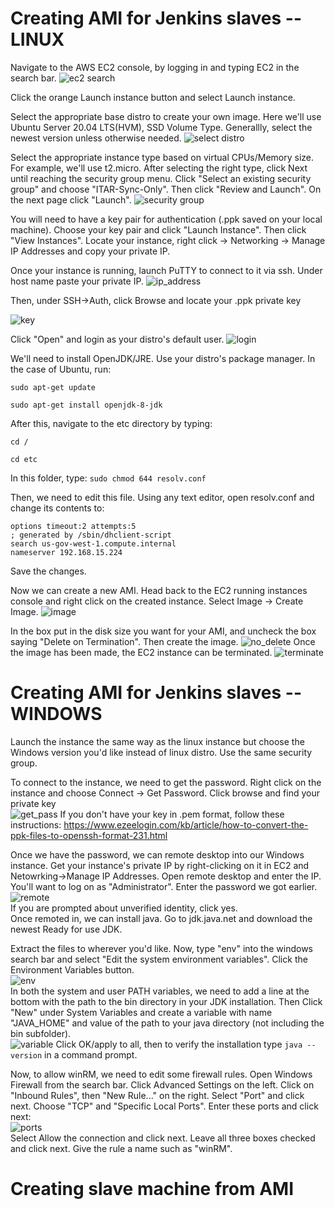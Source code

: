 

# Creating AMI for Jenkins slaves -- LINUX
Navigate to the AWS EC2 console, by logging in and typing EC2 in the search bar.
![ec2 search](images/ec2_search.png)

Click the orange Launch instance button and select Launch instance.

Select the appropriate base distro to create your own image. Here we'll use Ubuntu Server 20.04 LTS(HVM), SSD Volume Type. Generallly, select the newest version unless otherwise needed.
![select distro](images/select_distro.png)

Select the appropriate instance type based on virtual CPUs/Memory size. For example, we'll use t2.micro. After selecting the right type, click Next until reaching the security group menu.
Click "Select an existing security group" and choose "ITAR-Sync-Only". Then click "Review and Launch". On the next page click "Launch".
![security group](images/security_group.png)

You will need to have a key pair for authentication (.ppk saved on your local machine). Choose your key pair and click "Launch Instance". Then click "View Instances". Locate your instance, right click -> Networking -> Manage IP Addresses and copy your private IP.

Once your instance is running, launch PuTTY to connect to it via ssh. Under host name paste your private IP. 
![ip_address](images/ip_address.png)

Then, under SSH->Auth, click Browse and locate your .ppk private key

![key](images/key.png)

Click "Open" and login as your distro's default user.
![login](images/login.png)

We'll need to install OpenJDK/JRE. Use your distro's package manager. In the case of Ubuntu, run:

`sudo apt-get update`

`sudo apt-get install openjdk-8-jdk`

After this, navigate to the etc directory by typing: 

`cd /`

`cd etc`

In this folder, type: 
`sudo chmod 644 resolv.conf`

Then, we need to edit this file. Using any text editor, open resolv.conf and change its contents to:


`options timeout:2 attempts:5`  
`; generated by /sbin/dhclient-script`  
`search us-gov-west-1.compute.internal`  
`nameserver 192.168.15.224`

Save the changes.

Now we can create a new AMI. Head back to the EC2 running instances console and right click on the created instance. Select Image -> Create Image.
![image](images/create_image.png)


In the box put in the disk size you want for your AMI, and uncheck the box saying "Delete on Termination". Then create the image.
![no_delete](images/no_delete.png)
Once the image has been made, the EC2 instance can be terminated.
![terminate](images/terminate.png)







# Creating AMI for Jenkins slaves -- WINDOWS

Launch the instance the same way as the linux instance but choose the Windows version you'd like instead of linux distro. Use the same security group.

To connect to the instance, we need to get the password. Right click on the instance and choose Connect -> Get Password. Click browse and find your private key  
![get_pass](images/get_password.png)
If you don't have your key in .pem format, follow these instructions:
https://www.ezeelogin.com/kb/article/how-to-convert-the-ppk-files-to-openssh-format-231.html


Once we have the password, we can remote desktop into our Windows instance.
Get your instance's private IP by right-clicking on it in EC2 and Netowrking->Manage IP Addresses. Open remote desktop and enter the IP. You'll want to log on as "Administrator". Enter the password we got earlier.  
![remote](images/remote.png)  
If you are prompted about unverified identity, click yes.  
Once remoted in, we can install java. Go to jdk.java.net and download the newest Ready for use JDK.

Extract the files to wherever you'd like. Now, type "env" into the windows search bar and select "Edit the system environment variables". Click the Environment Variables button.  
![env](images/env.png)  
 In both the system and user PATH variables, we need to add a line at the bottom with the path to the bin directory in your JDK installation. Then Click "New" under System Variables and create a variable with name "JAVA_HOME" and value of the path to your java directory (not including the bin subfolder).  
 ![variable](images/variable.png)
 Click OK/apply to all, then to verify the installation type `java --version` in a command prompt.  
   
 Now, to allow winRM, we need to edit some firewall rules. Open Windows Firewall from the search bar. Click Advanced Settings on the left. Click on "Inbound Rules", then "New Rule..." on the right. Select "Port" and click next. Choose "TCP" and "Specific Local Ports". Enter these ports and click next:  
 ![ports](images/ports.png)  
 Select Allow the connection and click next. Leave all three boxes checked and click next. Give the rule a name such as "winRM".


 # Creating slave machine from AMI